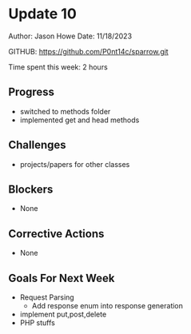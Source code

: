 # Update 10

Author: Jason Howe
Date: 11/18/2023

GITHUB: https://github.com/P0nt14c/sparrow.git

Time spent this week: 2 hours

## Progress
- switched to methods folder
- implemented get and head methods


## Challenges
- projects/papers for other classes

## Blockers
- None

## Corrective Actions
- None


## Goals For Next Week
- Request Parsing
  - Add response enum into response generation
- implement put,post,delete
- PHP stuffs

